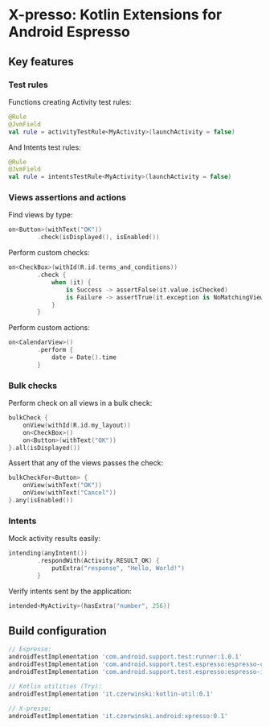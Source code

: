 # X-presso: Kotlin Extensions for Android Espresso 

## Key features

### Test rules

Functions creating Activity test rules:

```kotlin
@Rule
@JvmField
val rule = activityTestRule<MyActivity>(launchActivity = false)
```

And Intents test rules:

```kotlin
@Rule
@JvmField
val rule = intentsTestRule<MyActivity>(launchActivity = false)
```

### Views assertions and actions

Find views by type:

```kotlin
on<Button>(withText("OK"))
        .check(isDisplayed(), isEnabled())
```

Perform custom checks:

```kotlin
on<CheckBox>(withId(R.id.terms_and_conditions))
        .check {
            when (it) {
                is Success -> assertFalse(it.value.isChecked)
                is Failure -> assertTrue(it.exception is NoMatchingViewException)
            }
        }
```

Perform custom actions:

```kotlin
on<CalendarView>()
        .perform {
            date = Date().time
        }
```

### Bulk checks

Perform check on all views in a bulk check:

```kotlin
bulkCheck {
    onView(withId(R.id.my_layout))
    on<CheckBox>()
    on<Button>(withText("OK"))
}.all(isDisplayed())
```

Assert that any of the views passes the check:

```kotlin
bulkCheckFor<Button> {
    onView(withText("OK"))
    onView(withText("Cancel"))
}.any(isEnabled())
```

### Intents

Mock activity results easily:

```kotlin
intending(anyIntent())
        .respondWith(Activity.RESULT_OK) {
            putExtra("response", "Hello, World!")
        }
```

Verify intents sent by the application:

```kotlin
intended<MyActivity>(hasExtra("number", 256))
```

## Build configuration

```groovy
// Espresso:
androidTestImplementation 'com.android.support.test:runner:1.0.1'
androidTestImplementation 'com.android.support.test.espresso:espresso-core:3.0.1'
androidTestImplementation 'com.android.support.test.espresso:espresso-intents:3.0.1'

// Kotlin utilities (Try):
androidTestImplementation 'it.czerwinski:kotlin-util:0.1'

// X-presso:
androidTestImplementation 'it.czerwinski.android:xpresso:0.1'
```
